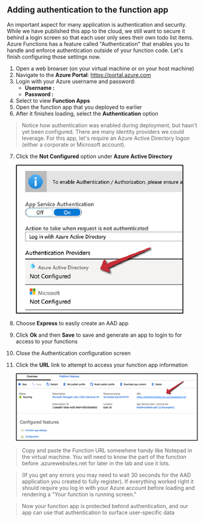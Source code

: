 ## Adding authentication to the function app

An important aspect for many application is authentication and security. While we have published this app to the cloud, we still want to secure it behind a login screen so that each user only sees their own todo list items. Azure Functions has a feature called "Authentication" that enables you to handle and enforce authentication outside of your function code. Let's finish configuring those settings now.

1.	Open a web browser (on your virtual machine or on your host machine)
2.	Navigate to the **Azure Portal**: https://portal.azure.com
3. 	Login with your Azure username and password:
      - **Username : <inject key="AzureAdUserEmail" />**
      - **Password : <inject key="AzureAdUserPassword" />**
4.	Select to view **Function Apps**
5.	Open the function app that you deployed to earlier
6.	After it finishes loading, select the **Authentication** option

> Notice how authentication was enabled during deployment, but hasn't yet been configured. 
There are many identity providers we could leverage. 
For this app, let's require an Azure Active Directory logon (either a corporate or Microsoft account).

7.	Click the **Not Configured** option under **Azure Active Directory**

    ![Not-Configured](images/notconfigured.png)
    
8.	Choose **Express** to easily create an AAD app
9.	Click **Ok** and then **Save** to save and generate an app to login to for access to your functions
10.	Close the Authentication configuration screen
11.	Click the **URL** link to attempt to access your function app information 

    ![Function-App](images/functionapp.png) 
    
 > Copy and paste the Function URL somewhere handy like Notepad in the virtual machine. You will need to know the part of the function before .azurewebsites.net for later in the lab and use it lots.
 
 > (If you get any errors you may need to wait 30 seconds for the AAD application you created to fully register). If everything worked right it should require you log in with your Azure account before loading and rendering a "Your function is running screen."
 
 >Now your function app is protected behind authentication, and our app can use that authentication to surface user-specific data
 
 
 
 
 
 
